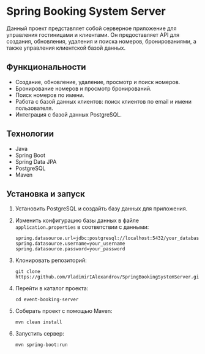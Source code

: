 # Spring Booking System Server

Данный проект представляет собой серверное приложение для управления гостиницами и клиентами. Он предоставляет API для создания, обновления, удаления и поиска номеров, бронированиями, а также управления клиентской базой данных.

## Функциональности

- Создание, обновление, удаление, просмотр и поиск номеров.
- Бронирование номеров и просмотр бронирований.
- Поиск номеров по имени.
- Работа с базой данных клиентов: поиск клиентов по email и имени пользователя.
- Интеграция с базой данных PostgreSQL.

## Технологии

- Java
- Spring Boot
- Spring Data JPA
- PostgreSQL
- Maven

## Установка и запуск

1. Установить PostgreSQL и создайть базу данных для приложения.
2. Изменить конфигурацию базы данных в файле `application.properties` в соответствии с данными:

    ```properties
    spring.datasource.url=jdbc:postgresql://localhost:5432/your_database_name
    spring.datasource.username=your_username
    spring.datasource.password=your_password
    ```

3. Клонировать репозиторий:

    ```
    git clone https://github.com/VladimirIAlexandrov/SpringBookingSystemServer.git
    ```

4. Перейти в каталог проекта:

    ```
    cd event-booking-server
    ```

5. Соберать проект с помощью Maven:

    ```
    mvn clean install
    ```

6. Запустить сервер:

    ```
    mvn spring-boot:run
    ```



